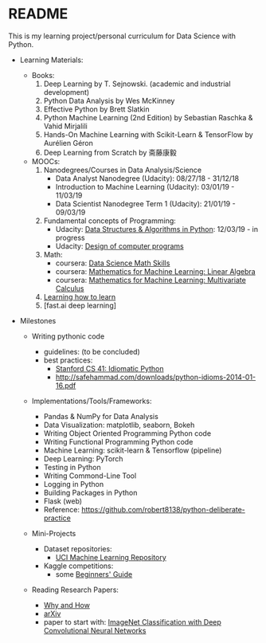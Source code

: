 # README

This is my learning project/personal curriculum for Data Science with Python.

- Learning Materials:
    - Books:
        1. Deep Learning by T. Sejnowski. (academic and industrial development)
        2. Python Data Analysis by Wes McKinney
        3. Effective Python by Brett Slatkin
        4. Python Machine Learning (2nd Edition) by Sebastian Raschka & Vahid Mirjalili
        5. Hands-On Machine Learning with Scikit-Learn & TensorFlow by Aurélien Géron
        6. Deep Learning from Scratch by 斋藤康毅
    - MOOCs:
        1. Nanodegrees/Courses in Data Analysis/Science
            - Data Analyst Nanodegree (Udacity): 08/27/18 - 31/12/18
            - Introduction to Machine Learning (Udacity): 03/01/19 - 11/03/19
            - Data Scientist Nanodegree Term 1 (Udacity): 21/01/19 - 09/03/19
        2. Fundamental concepts of Programming:
            - Udacity: [Data Structures & Algorithms in Python](https://classroom.udacity.com/courses/ud513): 12/03/19 - in progress
            - Udacity: [Design of computer programs](https://classroom.udacity.com/courses/cs212)
        3. Math:
            - coursera: [Data Science Math Skills](http://www.coursera.org/learn/datasciencemathskills)
            - coursera: [Mathematics for Machine Learning: Linear Algebra](https://www.coursera.org/learn/linear-algebra-machine-learning)
            - coursera: [Mathematics for Machine Learning: Multivariate Calculus](https://www.coursera.org/learn/multivariate-calculus-machine-learning)
        4. [Learning how to learn](https://www.coursera.org/learn/learning-how-to-learn/home/welcome)
        5. [fast.ai deep learning]


- Milestones
    - Writing pythonic code
        - guidelines: (to be concluded)
        - best practices:
            - [Stanford CS 41: Idiomatic Python](https://drive.google.com/file/d/0B-eHIhYpHrGDNGZCYUN6SVB1OGc/view)
            - http://safehammad.com/downloads/python-idioms-2014-01-16.pdf

    - Implementations/Tools/Frameworks:
        - Pandas & NumPy for Data Analysis
        - Data Visualization: matplotlib, seaborn, Bokeh
        - Writing Object Oriented Programming Python code
        - Writing Functional Programming Python code
        - Machine Learning: scikit-learn & Tensorflow (pipeline)
        - Deep Learning: PyTorch
        - Testing in Python
        - Writing Commond-Line Tool
        - Logging in Python
        - Building Packages in Python
        - Flask (web)
        - Reference: https://github.com/robert8138/python-deliberate-practice

    - Mini-Projects
        - Dataset repositories:
            - [UCI Machine Learning Repository](http://archive.ics.uci.edu/ml/index.php)
        - Kaggle competitions:
            - some [Beginners' Guide](https://elitedatascience.com/beginner-kaggle)

    - Reading Research Papers:
        - [Why and How](https://towardsdatascience.com/getting-started-with-reading-deep-learning-research-papers-the-why-and-the-how-dfd1ac15dbc0)
        - [arXiv](https://arxiv.org)
        - paper to start with: [ImageNet Classification with Deep Convolutional Neural Networks](https://papers.nips.cc/paper/4824-imagenet-classification-with-deep-convolutional-neural-networks.pdf)
